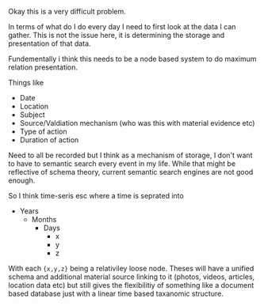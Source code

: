 Okay this is a very difficult problem. 

In terms of what do I do every day I need to first look at the data I can gather. 
This is not the issue here, it is determining the storage and presentation of that data. 

Fundementally i think this needs to be a node based system to do maximum relation presentation. 

Things like 
- Date
- Location 
- Subject 
- Source/Valdiation mechanism (who was this with material evidence etc)
- Type of action
- Duration of action

Need to all be recorded but I think as a mechanism of storage, I don't want to have to semantic search every event in my life. While that might be reflective of schema theory, current semantic search engines are not good enough. 

So I think time-seris esc where a time is seprated into 
- Years
    - Months
        - Days
            - x
            - y
            - z 

With each `{x,y,z}` being a relativiley loose node. Theses will have a unified schema and additional material source linking to it (photos, videos, articles, location data etc) but still gives the flexibilitiy of something like a document based database just with a linear time based taxanomic structure. 
